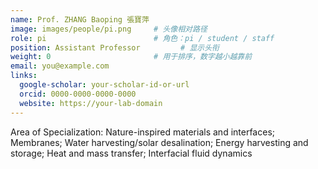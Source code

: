 ```yaml
---
name: Prof. ZHANG Baoping 張寶萍
image: images/people/pi.png     # 头像相对路径
role: pi                        # 角色：pi / student / staff
position: Assistant Professor         # 显示头衔
weight: 0                       # 用于排序，数字越小越靠前
email: you@example.com
links:
  google-scholar: your-scholar-id-or-url
  orcid: 0000-0000-0000-0000
  website: https://your-lab-domain
---
```

Area of Specialization: Nature-inspired materials and interfaces; Membranes; Water harvesting/solar desalination; Energy harvesting and storage; Heat and mass transfer; Interfacial fluid dynamics

